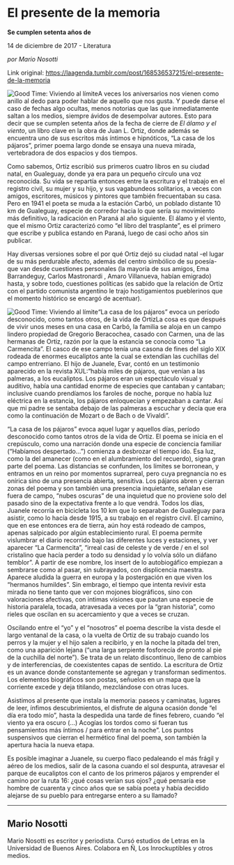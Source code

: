 # El presente de la memoria

**Se cumplen setenta años de**

14 de diciembre de 2017 - Literatura

_por Mario Nosotti_

Link original: https://laagenda.tumblr.com/post/168536537215/el-presente-de-la-memoria

![Good Time: Viviendo al límite](https://64.media.tumblr.com/8243fbf44e98ddd95ae9f73e55bafeb6/tumblr_inline_pk0cyc7kJG1t6q87u_500.jpg)A veces los aniversarios nos vienen como anillo al dedo para poder hablar de aquello que nos gusta. Y puede darse el caso de fechas algo ocultas, menos notorias que las que inmediatamente saltan a los medios, siempre ávidos de desempolvar autores. Esto para decir que se cumplen setenta años de la fecha de cierre de *El álamo y el viento*, un libro clave en la obra de Juan L. Ortiz, donde además se encuentra uno de sus escritos más íntimos e hipnóticos, “La casa de los pájaros”, primer poema largo donde se ensaya una nueva mirada, vertebradora de dos espacios y dos tiempos.


Como sabemos, Ortiz escribió sus primeros cuatro libros en su ciudad natal, en Gualeguay, donde ya era para un pequeño círculo una voz reconocida. Su vida se repartía entonces entre la escritura y el trabajo en el registro civil, su mujer y su hijo, y sus vagabundeos solitarios, a veces con amigos, escritores, músicos y pintores que también frecuentaban su casa. Pero en 1941 el poeta se muda a la estación Carbó, un poblado distante 10 km de Gualeguay, especie de corredor hacia lo que sería su movimiento más definitivo, la radicación en Paraná al año siguiente. El álamo y el viento, que el mismo Ortiz caracterizó como “el libro del trasplante”, es el primero que escribe y publica estando en Paraná, luego de casi ocho años sin publicar. 


Hay diversas versiones sobre el por qué Ortiz dejó su ciudad natal -el lugar de su más perdurable afecto, además del centro simbólico de su poesía- que van desde cuestiones personales (la mayoría de sus amigos, Ema Barrandeguy, Carlos Mastronardi , Amaro Villanueva, habían emigrado) hasta, y sobre todo, cuestiones políticas (es sabido que la relación de Ortiz con el partido comunista argentino le trajo hostigamientos pueblerinos que el momento histórico se encargó de acentuar). 


![Good Time: Viviendo al límite](https://64.media.tumblr.com/8243fbf44e98ddd95ae9f73e55bafeb6/tumblr_inline_pk0cyc7kJG1t6q87u_500.jpg)“La casa de los pájaros” evoca un período desconocido, como tantos otros, de la vida de OrtizLa cosa es que después de vivir unos meses en una casa en Carbó, la familia se aloja en un campo lindero propiedad de Gregorio Beracochea, casado con Carmen, una de las hermanas de Ortiz, razón por la que la estancia se conocía como “La Carmencita”. El casco de ese campo tenía una casona de fines del siglo XIX rodeada de enormes eucaliptos ante la cual se extendían las cuchillas del campo entrerriano. El hijo de Juanele, Evar, contó en un testimonio aparecido en la revista XUL:“había miles de pájaros, que venían a las palmeras, a los eucaliptos. Los pájaros eran un espectáculo visual y auditivo, había una cantidad enorme de especies que cantaban y cantaban; inclusive cuando prendíamos los faroles de noche, porque no había luz eléctrica en la estancia, los pájaros enloquecían y empezaban a cantar. Así que mi padre se sentaba debajo de las palmeras a escuchar y decía que era como la continuación de Mozart o de Bach o de Vivaldi”. 


“La casa de los pájaros” evoca aquel lugar y aquellos días, período desconocido como tantos otros de la vida de Ortiz. El poema se inicia en el crepúsculo, como una narración donde una especie de conciencia familiar (“Habíamos despertado…”) comienza a desbrozar el tiempo ido. Esa luz, como la del amanecer (como en el alumbramiento del recuerdo), signa gran parte del poema. Las distancias se confunden, los límites se borronean, y entramos en un reino por momentos suprarreal, pero cuya pregnancia no es onírica sino de una presencia abierta, sensitiva. Los pájaros abren y cierran zonas del poema y son también una presencia inquietante, señalan ese fuera de campo, “nubes oscuras” de una inquietud que no proviene solo del pasado sino de la expectativa frente a lo que vendrá. Todos los días, Juanele recorría en bicicleta los 10 km que lo separaban de Gualeguay para asistir, como lo hacía desde 1915, a su trabajo en el registro civil. El camino, que en ese entonces era de tierra, aún hoy está rodeado de campos, apenas salpicado por algún establecimiento rural. El poema permite vislumbrar el diario recorrido bajo las diferentes luces y estaciones, y ver aparecer “La Carmencita”, “irreal casi de celeste y de verde / en el sol cristalino que hacía perder a todo su densidad y lo volvía sólo un diáfano temblor”. A partir de ese nombre, los insert de lo autobiogáfico empiezan a sembrarse como al pasar, sin subrayados, con displicencia maestra. Aparece aludida la guerra en europa y la postergación en que viven los “hermanos humildes”. Sin embrago, el tiempo que intenta revivir esta mirada no tiene tanto que ver con mojones biográficos, sino con valoraciones afectivas, con intimas visiones que pautan una especie de historia paralela, tocada, atravesada a veces por la “gran historia”, como rieles que oscilan en su acercamiento y que a veces se cruzan. 


Oscilando entre el “yo” y el “nosotros” el poema describe la vista desde el largo ventanal de la casa, o la vuelta de Ortiz de su trabajo cuando los perros y la mujer y el hijo salen a recibirlo, y en la noche la pitada del tren, como una aparición lejana (“una larga serpiente fosforecía de pronto al pie de la cuchilla del norte”). Se trata de un relato discontinuo, lleno de cambios y de interferencias, de coexistentes capas de sentido. La escritura de Ortiz es un avance donde constantemente se agregan y transforman sedimentos. Los elementos biográficos son postas, señuelos en un mapa que la corriente excede y deja titilando, mezclándose con otras luces.


Asistimos al presente que instala la memoria: paseos y caminatas, lugares de leer, ínfimos descubrimientos, el disfrute de alguna ocasión donde “el día era todo mío”, hasta la despedida una tarde de fines febrero, cuando “el viento ya era oscuro (…) Acogías los tordos como si fueran tus pensamientos más íntimos / para entrar en la noche”. Los puntos suspensivos que cierran el hermético final del poema, son también la apertura hacia la nueva etapa. 


Es posible imaginar a Juanele, su cuerpo flaco pedaleando el más frágil y aéreo de los medios, salir de la casona cuando el sol despunta, atravesar el parque de eucaliptos con el canto de los primeros pájaros y emprender el camino por la ruta 16: ¿qué cosas verían sus ojos? ¿qué pensaría ese hombre de cuarenta y cinco años que se sabía poeta y había decidido alejarse de su pueblo para entregarse entero a su llamado? 




---

 Mario Nosotti
--------------

 Mario Nosotti es escritor y periodista. Cursó estudios de Letras en la Universidad de Buenos Aires. Colabora en Ñ, Los Inrockuptibles y otros medios.

